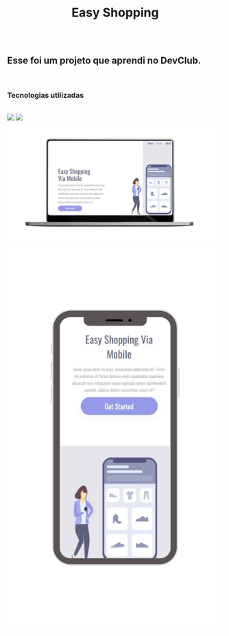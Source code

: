 <h1 align="center">Easy Shopping</h1>
<br>
<br>
<h2>Esse foi um projeto que aprendi no DevClub.</h2>
<br>

<h3>Tecnologias utilizadas</h3>
<br>

<img src="https://img.shields.io/badge/HTML5-E34F26?style=for-the-badge&logo=html5&logoColor=white">
<img src="https://img.shields.io/badge/CSS3-1572B6?style=for-the-badge&logo=css3&logoColor=white">

<br>

<img src="https://github.com/joaovictoor23/Easy-Shopping/blob/master/assets/Tela%20Desktop.jpg?raw=true" width=800px>
<img src="https://github.com/joaovictoor23/Easy-Shopping/blob/master/assets/Tela-smartphone.jpg?raw=true" width=600px>

